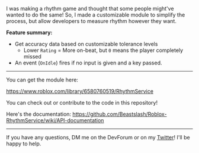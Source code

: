 I was making a rhythm game and thought that some people might've wanted to do the same! So, I made a customizable module to simplify the process, but allow developers to measure rhythm however they want.

**Feature summary:**
- Get accuracy data based on customizable tolerance levels
  - Lower `Rating` = More on-beat, but `0` means the player completely missed
- An event (`OnIdle`) fires if no input is given and a key passed.

---

You can get the module here: 

https://www.roblox.com/library/6580760519/RhythmService

You can check out or contribute to the code in this repository!

Here's the documentation: https://github.com/Beastslash/Roblox-RhythmService/wiki/API-documentation

---

If you have any questions, DM me on the DevForum or on my [Twitter](https://twitter.com/Draguwro)! I'll be happy to help.
